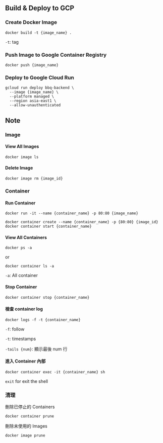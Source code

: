 ## Build & Deploy to GCP

### Create Docker Image
```
docker build -t {image_name} .
```
```-t```: tag

### Push Image to Google Container Registry
```
docker push {image_name}
```

### Deploy to Google Cloud Run
```
gcloud run deploy bbq-backend \
  --image {image_name} \
  --platform managed \
  --region asia-east1 \
  --allow-unauthenticated
```


## Note
### Image 
#### View All Images
```
docker image ls
```

#### Delete Image
```
docker image rm {image_id}
```

### Container
#### Run Container
```
docker run -it --name {container_name} -p 80:80 {image_name}
```

```
docker container create --name {container_name} -p {80:80} {image_id}
docker container start {container_name}
```

#### View All Containers
``` 
docker ps -a 
``` 
or 
``` 
docker container ls -a 
```

```-a```: All container 


#### Stop Container
```
docker container stop {container_name}
```

#### 檢查 container log
```
docker logs -f -t {container_name}
```
```-f```: follow

```-t```: timestamps

```-tails {num}```: 顯示最後 num 行

#### 進入 Container 內部
```
docker container exec -it {container_name} sh
```
```exit``` for exit the shell

### 清理
刪除已停止的 Containers
```
docker container prune
```

刪除未使用的 Images
```
docker image prune
```
